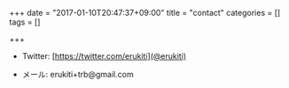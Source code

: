 +++
date = "2017-01-10T20:47:37+09:00"
title = "contact"
categories = []
tags = []

+++

* Twitter: [https://twitter.com/erukiti](@erukiti)
+ メール: erukiti<!-- -->+trb@<!-- -->gmail.com
